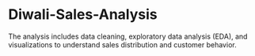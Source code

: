 # Diwali-Sales-Analysis
The analysis includes data cleaning, exploratory data analysis (EDA), and visualizations to understand sales distribution and customer behavior.
